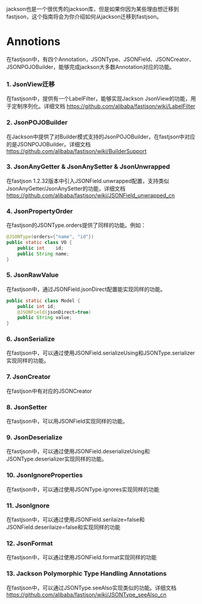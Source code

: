 jackson也是一个很优秀的jackson库，但是如果你因为某些理由想迁移到fastjson，这个指南将会为你介绍如何从jackson迁移到fastjson。

# Annotions
在fastjson中，有四个Annotation，JSONType、JSONField、JSONCreator、JSONPOJOBuilder，能够完成jackson大多数Annotation对应的功能。

### 1. JsonView迁移
在fastjson中，提供有一个LabelFilter，能够实现Jackson JsonView的功能，用于定制序列化。详细文档
 https://github.com/alibaba/fastjson/wiki/LabelFilter

### 2. JsonPOJOBuilder
在Jackson中提供了对Builder模式支持的JsonPOJOBuilder，在fastjson中对应的是JSONPOJOBuilder。详细文档 https://github.com/alibaba/fastjson/wiki/BuilderSupport

### 3. JsonAnyGetter & JsonAnySetter & JsonUnwrapped
在fastjson 1.2.32版本中引入JSONField.unwrapped配置，支持类似JsonAnyGetter/JsonAnySetter的功能，详细文档 https://github.com/alibaba/fastjson/wiki/JSONField_unwrapped_cn

### 4. JsonPropertyOrder
在fastjson的JSONType.orders提供了同样的功能。例如：
```java
@JSONType(orders={"name", "id"})
public static class VO {
    public int    id;
    public String name;
}
```

### 5. JsonRawValue
在fastjson中，通过JSONField.jsonDirect配置能实现同样的功能。
```java
public static class Model {
    public int id;
    @JSONField(jsonDirect=true)
    public String value;
}
```

### 6. JsonSerialize
在fastjson中，可以通过使用JSONField.serializeUsing和JSONType.serializer实现同样的功能。

### 7. JsonCreator
在fastjson中有对应的JSONCreator

### 8. JsonSetter
在fastjson中，可以用JSONField实现同样的功能。

### 9. JsonDeserialize
在fastjson中，可以通过使用JSONField.deserializeUsing和JSONType.deserializer实现同样的功能。

### 10. JsonIgnoreProperties
在fastjson中，可以通过使用JSONType.ignores实现同样的功能

### 11. JsonIgnore
在fastjson中，可以通过使用JSONField.serilaize=false和JSONField.deserilaize=false和实现同样的功能

### 12. JsonFormat
在fastjson中，可以通过使用JSONField.format实现同样的功能

### 13. Jackson Polymorphic Type Handling Annotations
在fastjson中，可以通过JSONType.seeAlso实现类似的功能。详细文档 https://github.com/alibaba/fastjson/wiki/JSONType_seeAlso_cn